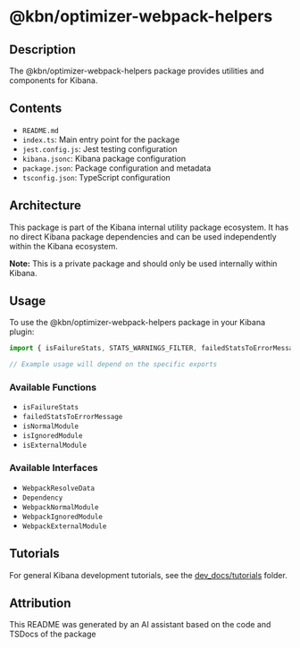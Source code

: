 # @kbn/optimizer-webpack-helpers

## Description
The @kbn/optimizer-webpack-helpers package provides utilities and components for Kibana.

## Contents
- `README.md`
- `index.ts`: Main entry point for the package
- `jest.config.js`: Jest testing configuration
- `kibana.jsonc`: Kibana package configuration
- `package.json`: Package configuration and metadata
- `tsconfig.json`: TypeScript configuration

## Architecture

This package is part of the Kibana internal utility package ecosystem. It has no direct Kibana package dependencies and can be used independently within the Kibana ecosystem.

**Note:** This is a private package and should only be used internally within Kibana.
## Usage

To use the @kbn/optimizer-webpack-helpers package in your Kibana plugin:

```typescript
import { isFailureStats, STATS_WARNINGS_FILTER, failedStatsToErrorMessage } from '@kbn/optimizer-webpack-helpers';

// Example usage will depend on the specific exports
```

### Available Functions
- `isFailureStats`
- `failedStatsToErrorMessage`
- `isNormalModule`
- `isIgnoredModule`
- `isExternalModule`

### Available Interfaces
- `WebpackResolveData`
- `Dependency`
- `WebpackNormalModule`
- `WebpackIgnoredModule`
- `WebpackExternalModule`
## Tutorials

For general Kibana development tutorials, see the [dev_docs/tutorials](./dev_docs/tutorials) folder.

## Attribution
This README was generated by an AI assistant based on the code and TSDocs of the package
